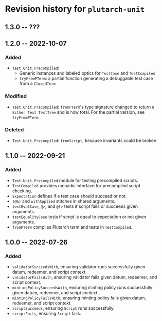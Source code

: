 # Revision history for `plutarch-unit`

## 1.3.0 -- ???

## 1.2.0 -- 2022-10-07

### Added

* `Test.Unit.Precompiled`:
  - Generic instances and labeled optics for `TestCase` and `TestCompiled`
  - `tryFromPTerm`: a partial function generating a debuggable test
    case from a `ClosedTerm`
  
### Modified
* `Test.Unit.Precompiled`: `fromPTerm`'s type signature changed to 
  return a `Either Text TestTree` and is now total. For the partial 
  version, see `tryFromPTerm`
   
### Deleted

* `Test.Unit.Precompiled`: `fromScript`, because invariants could
  be broken. 

## 1.1.0 -- 2022-09-21

### Added

* `Test.Unit.Precompiled` module for testing precompiled scripts.
* `TestCompiled` provides monadic interface for precompiled script checking.
* `Expectation` defines if a test case should succeed or not.
* `(@&)` and `withApplied` stitches in shared arguments.
* `testEvalCase`, `@>`, and `@!>` tests if script fails or succeeds given arguments.
* `testEqualityCase` tests if script is eqaul to expectation or not given arguments.
* `fromPTerm` compiles Plutarch term and tests in `TestCompiled`.

## 1.0.0 -- 2022-07-26

### Added

* `validatorSucceedsWith`, ensuring validator runs successfully given datum, redeemer, and script context.
* `validatorFailsWith`, ensuring validator fails given datum, redeemer, and script context.
* `mintingPolicySucceedsWith`, ensuring minting policy runs successfully given datum, redeemer, and script context.
* `mintingPolicyFailsWith`, ensuring minting policy fails given datum, redeemer, and script context.
* `scriptSucceeds`, ensuring `Script` runs successfully.
* `scriptFails`, ensuring `Script` fails.
